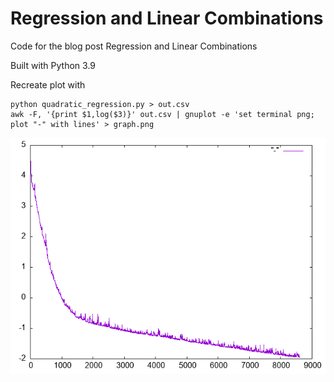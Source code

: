 # Regression and Linear Combinations

Code for the blog post Regression and Linear Combinations

Built with Python 3.9

Recreate plot with

```
python quadratic_regression.py > out.csv
awk -F, '{print $1,log($3)}' out.csv | gnuplot -e 'set terminal png; plot "-" with lines' > graph.png
```

![graph](graph.png)
